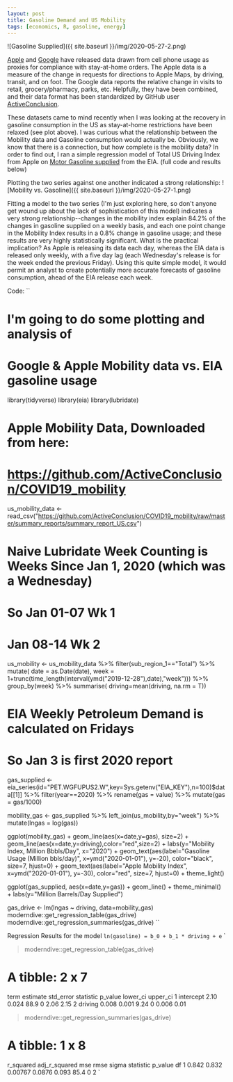 ```yaml
---
layout: post
title: Gasoline Demand and US Mobility
tags: [economics, R, gasoline, energy]
---
```


![Gasoline Supplied]({{ site.baseurl }}/img/2020-05-27-2.png)

[Apple](https://www.apple.com/covid19/mobility) and [Google](https://www.google.com/covid19/mobility/) have released data drawn from cell phone usage as proxies for compliance with stay-at-home orders. The Apple data is a measure of the change in requests for directions to Apple Maps, by driving, transit, and on foot. The Google data reports the relative change in visits to retail, grocery/pharmacy, parks, etc. Helpfully, they have been combined, and their data format has been standardized by GitHub user [ActiveConclusion](https://github.com/ActiveConclusion). 

These datasets came to mind recently when I was looking at the recovery in gasoline consumption in the US as stay-at-home restrictions have been relaxed (see plot above). I was curious what the relationship between the Mobility data and Gasoline consumption would actually be. Obviously, we know that there is a connection, but how complete is the mobility data? In order to find out, I ran a simple regression model of Total US Driving Index from Apple on [Motor Gasoline supplied](https://www.eia.gov/opendata/qb.php?category=401676&sdid=PET.WGFUPUS2.W) from the EIA.  (full code and results below)

Plotting the two series against one another indicated a strong relationship: 
![Mobility vs. Gasoline]({{ site.baseurl }}/img/2020-05-27-1.png)

Fitting a model to the two series (I'm just exploring here, so don't anyone get wound up about the lack of sophistication of this model) indicates a very strong relationship--changes in the mobility index explain 84.2% of the changes in gasoline supplied on a weekly basis, and each one point change in the Mobility Index results in a 0.8% change in gasoline usage; and these results are very highly statistically significant. What is the practical implication? As Apple is releasing its data each day, whereas the EIA data is released only weekly, with a five day lag (each Wednesday's release is for the week ended the previous Friday). Using this quite simple model, it would permit an analyst to create potentially more accurate forecasts of gasoline consumption, ahead of the EIA release each week.

Code:
``
# I'm going to do some plotting and analysis of 
# Google & Apple Mobility data vs. EIA gasoline usage

library(tidyverse)
library(eia)
library(lubridate)

# Apple Mobility Data, Downloaded from here:
# https://github.com/ActiveConclusion/COVID19_mobility
us_mobility_data <- read_csv("https://github.com/ActiveConclusion/COVID19_mobility/raw/master/summary_reports/summary_report_US.csv")

# Naive Lubridate Week Counting is Weeks Since Jan 1, 2020 (which was a Wednesday) 
# So Jan 01-07 Wk 1
#    Jan 08-14 Wk 2
us_mobility <- us_mobility_data %>%
  filter(sub_region_1=="Total") %>%
  mutate( date = as.Date(date), week = 1+trunc(time_length(interval(ymd("2019-12-28"),date),"week"))) %>%
  group_by(week) %>%
  summarise( driving=mean(driving, na.rm = T)) 

# EIA Weekly Petroleum Demand is calculated on Fridays
# So Jan 3 is first 2020 report
gas_supplied <- eia_series(id="PET.WGFUPUS2.W",key=Sys.getenv("EIA_KEY"),n=100)$data[[1]] %>%
  filter(year==2020) %>%
  rename(gas = value) %>%
  mutate(gas = gas/1000)

mobility_gas <- gas_supplied %>%
  left_join(us_mobility,by="week") %>%
  mutate(lngas = log(gas))

ggplot(mobility_gas) + 
  geom_line(aes(x=date,y=gas), size=2) + 
  geom_line(aes(x=date,y=driving),color="red",size=2) + 
  labs(y="Mobility Index, Million Bbbls/Day",
       x="2020") +
  geom_text(aes(label="Gasoline Usage (Million bbls/day)", x=ymd("2020-01-01"), y=-20), color="black", size=7, hjust=0) +
  geom_text(aes(label="Apple Mobility Index", x=ymd("2020-01-01"), y=-30), color="red", size=7, hjust=0) +
  theme_light()

ggplot(gas_supplied, aes(x=date,y=gas)) + geom_line() + theme_minimal() + labs(y="Million Barrels/Day Supplied")

gas_drive <- lm(lngas ~ driving, data=mobility_gas)
moderndive::get_regression_table(gas_drive)
moderndive::get_regression_summaries(gas_drive)
``

Regression Results for the model `ln(gasoline) = b_0 + b_1 * driving + e`
`
> moderndive::get_regression_table(gas_drive)
# A tibble: 2 x 7
  term      estimate std_error statistic p_value lower_ci upper_ci
  <chr>        <dbl>     <dbl>     <dbl>   <dbl>    <dbl>    <dbl>
1 intercept    2.10      0.024     88.9        0    2.06      2.15
2 driving      0.008     0.001      9.24       0    0.006     0.01
> moderndive::get_regression_summaries(gas_drive)
# A tibble: 1 x 8
  r_squared adj_r_squared     mse   rmse sigma statistic p_value    df
      <dbl>         <dbl>   <dbl>  <dbl> <dbl>     <dbl>   <dbl> <dbl>
1     0.842         0.832 0.00767 0.0876 0.093      85.4       0     2
`
